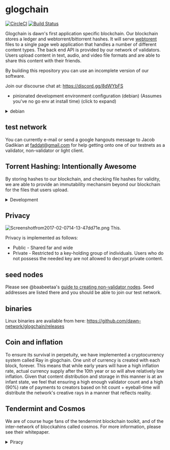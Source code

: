 # glogchain

[![CircleCI](https://circleci.com/gh/dawn-network/glogchain/tree/master.svg?style=svg)](https://circleci.com/gh/dawn-network/glogchain/tree/master)
[![Build Status](http://163.172.170.63/api/badges/dawn-network/glogchain/status.svg)](http://163.172.170.63/dawn-network/glogchain)


Glogchain is dawn's first application specific blockchain.  Our blockchain stores a ledger and webtorrent/bittorrent hashes.  It will serve [webtorent](webtorrent.io) files to a single page web application that handles a number of different content types.  The back end API is provided by our network of validators.  Users upload content in text, audio, and video file formats and are able to share this content with their friends.  

By building this repository you can use an incomplete version of our software.

Join our discourse chat at: https://discord.gg/8dWYbFS 

* pinionated development environment configuration (debian) (Assumes you've no go env at install time) (click to expand)
<details>
<summary>debian</summary>

IDEs
* Jetbrains Gogland
* VSCode
* Vim

```
apt install build-essential bison
bash < <(curl -s -S -L https://raw.githubusercontent.com/moovweb/gvm/master/binscripts/gvm-installer)
source /home/$USER/.gvm/scripts/gvm
gvm install go1.8 -B -pb
gvm use go1.8 --default
mkdir $GOPATH/bin
go get -u github.com/Masterminds/glide
go get -u github.com/tendermint/tendermint/...
cd $GOPATH/src/github.com/tendermint/tendermint
make install
go get -u github.com/dawn-network/glogchain/...
cd $GOPATH/src/github.com/dawn-network/glogchain
glide install
go build .
go install .

```
</details>


## test network
You can currently e-mail or send a google hangouts message to Jacob Gadikian at faddat@gmail.com for help getting onto one of our testnets as a validator, non-validator or light client.  

## Torrent Hashing: Intentionally Awesome

By storing hashes to our blockchain, and checking file hashes for validity, we are able to provide an immutability mechansim beyond our blockchain for the files that users upload.  

<details>
<summary>Development</summary>
IDEs
* Jetbrains Gogland
* VSCode
* Vim
[![Router6d7376.md.png](http://www.steemimg.com/images/2017/02/07/Router6d7376.md.png)](http://www.steemimg.com/image/GhYv7)


We have made a router, the Dawn R1, which happens to handily double as a computer which is equipped with a modern x86 CPU and adequate RAM and SSD storage.  This router makes an ideal development setup and comes pre-stocked with an opinionated golang development environment.  Developers do not need this router to participate, however fresh developers and experts alike will appreciate its isolated development environment.  If you've any questions about the router or would like to buy one (sold at cost to developers who have made code commits to our projects) please contact Jacob Gadikian at faddat@gmail.com on google hangouts. 
</details>

## Privacy
![Screenshotfrom2017-02-0714-13-47dd71e.png](http://www.steemimg.com/images/2017/02/07/Screenshotfrom2017-02-0714-13-47dd71e.png)
This.

Privacy is implemented as follows:

* Public - Shared far and wide
* Private - Restricted to a key-holding group of individuals.  Users who do not possess the needed key are not allowed to decrypt private content.  

## seed nodes
Please see @baabeetaa's [guide to creating non-validator nodes](https://github.com/dawn-network/glogchain/wiki/Create-local-testnet).  Seed addresses are listed there and you should be able to join our test network.

## binaries
Linux binaries are available from here: https://github.com/dawn-network/glogchain/releases

## Coin and inflation
To ensure its survival in perpetuity, we have implemented a cryptocurrency system called Ray in glogchain.  One unit of currency is created with each block, forever.  This means that while early years will have a high inflation rate, actual currency supply after the 10th year or so will ahve relatively low inflation.  Given that content distribution and storage in this manner is at an infant state, we feel that ensuring a high enough validator count and a high (90%) rate of payments to creators based on hit count + eyeball-time will distribute the network's creative rays in a manner that reflects reality.  

## Tendermint and Cosmos
We are of course huge fans of the tendermint blockchain toolkit, and of the inter-network of blocckahins called cosmos.  For more information, please see their whitepaper.  

<details>
## <summary>Piracy</summary>
We encourage users to upload works to which they own the copyright.  Our seeders must unfortunately stop seeding files determined to contain copyrighted content not owned by the user.  Users may also choose to copyleft their content, or license it as they see fit.  The difference is that in our implementation, users drive decisionmaking about copyright, not a cabal of governmnet backed companies that have been around as long as recorded music. 
</details>
